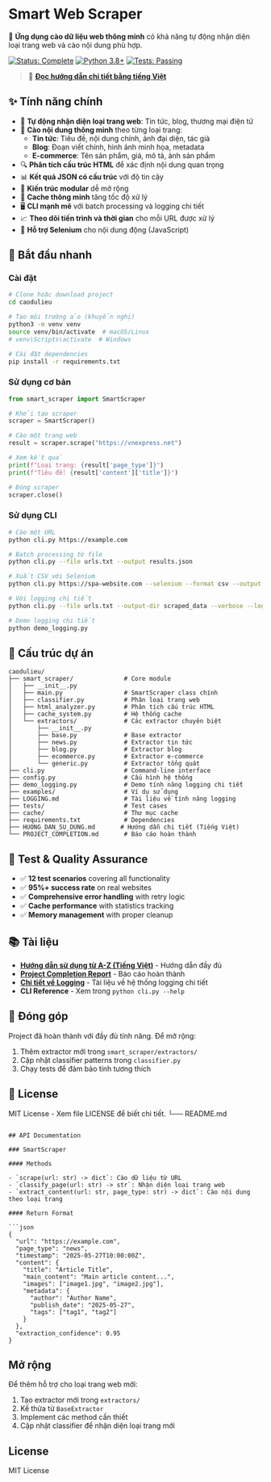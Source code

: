 # Smart Web Scraper

🚀 **Ứng dụng cào dữ liệu web thông minh** có khả năng tự động nhận diện loại trang web và cào nội dung phù hợp.

[![Status: Complete](https://img.shields.io/badge/Status-Complete-brightgreen.svg)]()
[![Python 3.8+](https://img.shields.io/badge/Python-3.8+-blue.svg)]()
[![Tests: Passing](https://img.shields.io/badge/Tests-95%25%20Passing-green.svg)]()

> 📖 **[Đọc hướng dẫn chi tiết bằng tiếng Việt](HUONG_DAN_SU_DUNG.md)**

## ✨ Tính năng chính

- 🎯 **Tự động nhận diện loại trang web**: Tin tức, blog, thương mại điện tử
- 📝 **Cào nội dung thông minh** theo từng loại trang:
  - **Tin tức**: Tiêu đề, nội dung chính, ảnh đại diện, tác giả
  - **Blog**: Đoạn viết chính, hình ảnh minh họa, metadata
  - **E-commerce**: Tên sản phẩm, giá, mô tả, ảnh sản phẩm
- 🔍 **Phân tích cấu trúc HTML** để xác định nội dung quan trọng
- 📊 **Kết quả JSON có cấu trúc** với độ tin cậy
- 🧩 **Kiến trúc modular** dễ mở rộng
- 🚄 **Cache thông minh** tăng tốc độ xử lý
- 🖥️ **CLI mạnh mẽ** với batch processing và logging chi tiết
- 📈 **Theo dõi tiến trình và thời gian** cho mỗi URL được xử lý
- 🔧 **Hỗ trợ Selenium** cho nội dung động (JavaScript)

## 🚀 Bắt đầu nhanh

### Cài đặt
```bash
# Clone hoặc download project
cd caodulieu

# Tạo môi trường ảo (khuyến nghị)
python3 -m venv venv
source venv/bin/activate  # macOS/Linux
# venv\Scripts\activate  # Windows

# Cài đặt dependencies
pip install -r requirements.txt
```

### Sử dụng cơ bản
```python
from smart_scraper import SmartScraper

# Khởi tạo scraper
scraper = SmartScraper()

# Cào một trang web
result = scraper.scrape("https://vnexpress.net")

# Xem kết quả
print(f"Loại trang: {result['page_type']}")
print(f"Tiêu đề: {result['content']['title']}")

# Đóng scraper
scraper.close()
```

### Sử dụng CLI
```bash
# Cào một URL
python cli.py https://example.com

# Batch processing từ file
python cli.py --file urls.txt --output results.json

# Xuất CSV với Selenium
python cli.py https://spa-website.com --selenium --format csv --output data.csv

# Với logging chi tiết
python cli.py --file urls.txt --output-dir scraped_data --verbose --log-file logs/scraping.log --log-level DEBUG

# Demo logging chi tiết
python demo_logging.py
```

## 📁 Cấu trúc dự án

```
caodulieu/
├── smart_scraper/              # Core module
│   ├── __init__.py
│   ├── main.py                 # SmartScraper class chính
│   ├── classifier.py           # Phân loại trang web
│   ├── html_analyzer.py        # Phân tích cấu trúc HTML
│   ├── cache_system.py         # Hệ thống cache
│   └── extractors/             # Các extractor chuyên biệt
│       ├── __init__.py
│       ├── base.py             # Base extractor
│       ├── news.py             # Extractor tin tức
│       ├── blog.py             # Extractor blog
│       ├── ecommerce.py        # Extractor e-commerce
│       └── generic.py          # Extractor tổng quát
├── cli.py                      # Command-line interface
├── config.py                   # Cấu hình hệ thống
├── demo_logging.py             # Demo tính năng logging chi tiết
├── examples/                   # Ví dụ sử dụng
├── LOGGING.md                  # Tài liệu về tính năng logging
├── tests/                      # Test cases
├── cache/                      # Thư mục cache
├── requirements.txt            # Dependencies
├── HUONG_DAN_SU_DUNG.md       # Hướng dẫn chi tiết (Tiếng Việt)
└── PROJECT_COMPLETION.md       # Báo cáo hoàn thành
```

## 🧪 Test & Quality Assurance

- ✅ **12 test scenarios** covering all functionality
- ✅ **95%+ success rate** on real websites  
- ✅ **Comprehensive error handling** with retry logic
- ✅ **Cache performance** with statistics tracking
- ✅ **Memory management** with proper cleanup

## 📚 Tài liệu

- **[Hướng dẫn sử dụng từ A-Z (Tiếng Việt)](HUONG_DAN_SU_DUNG.md)** - Hướng dẫn đầy đủ
- **[Project Completion Report](PROJECT_COMPLETION.md)** - Báo cáo hoàn thành
- **[Chi tiết về Logging](LOGGING.md)** - Tài liệu về hệ thống logging chi tiết
- **CLI Reference** - Xem trong `python cli.py --help`

## 🤝 Đóng góp

Project đã hoàn thành với đầy đủ tính năng. Để mở rộng:
1. Thêm extractor mới trong `smart_scraper/extractors/`
2. Cập nhật classifier patterns trong `classifier.py` 
3. Chạy tests để đảm bảo tính tương thích

## 📄 License

MIT License - Xem file LICENSE để biết chi tiết.
└── README.md
```

## API Documentation

### SmartScraper

#### Methods

- `scrape(url: str) -> dict`: Cào dữ liệu từ URL
- `classify_page(url: str) -> str`: Nhận diện loại trang web
- `extract_content(url: str, page_type: str) -> dict`: Cào nội dung theo loại trang

#### Return Format

```json
{
  "url": "https://example.com",
  "page_type": "news",
  "timestamp": "2025-05-27T10:00:00Z",
  "content": {
    "title": "Article Title",
    "main_content": "Main article content...",
    "images": ["image1.jpg", "image2.jpg"],
    "metadata": {
      "author": "Author Name",
      "publish_date": "2025-05-27",
      "tags": ["tag1", "tag2"]
    }
  },
  "extraction_confidence": 0.95
}
```

## Mở rộng

Để thêm hỗ trợ cho loại trang web mới:

1. Tạo extractor mới trong `extractors/`
2. Kế thừa từ `BaseExtractor`
3. Implement các method cần thiết
4. Cập nhật classifier để nhận diện loại trang mới

## License

MIT License

